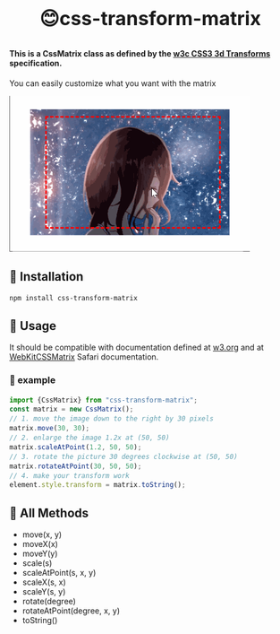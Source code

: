 <p align="center" style="font-size: 34px;font-weight: bold;">
    😊css-transform-matrix
</p>

#### This is a CssMatrix class as defined by the [w3c CSS3 3d Transforms](http://www.w3.org/TR/2011/WD-css3-2d-transforms-20111215/#cssmatrix-interface) specification.

You can easily customize what you want with the matrix

![example.gif](example.gif)

## 🎉 Installation
	npm install css-transform-matrix

## 📝 Usage

It should be compatible with documentation defined at [w3.org](http://www.w3.org/TR/2011/WD-css3-2d-transforms-20111215/#cssmatrix-interface) and at [WebKitCSSMatrix](https://developer.apple.com/library/iad/documentation/AudioVideo/Reference/WebKitCSSMatrixClassReference/index.html) Safari documentation.

### 🚀 example

```typescript
import {CssMatrix} from "css-transform-matrix";
const matrix = new CssMatrix();
// 1. move the image down to the right by 30 pixels
matrix.move(30, 30);
// 2. enlarge the image 1.2x at (50, 50)
matrix.scaleAtPoint(1.2, 50, 50);
// 3. rotate the picture 30 degrees clockwise at (50, 50)
matrix.rotateAtPoint(30, 50, 50);
// 4. make your transform work
element.style.transform = matrix.toString();
```

## 🔧 All Methods
- move(x, y)
- moveX(x)
- moveY(y)
- scale(s)
- scaleAtPoint(s, x, y)
- scaleX(s, x)
- scaleY(s, y)
- rotate(degree)
- rotateAtPoint(degree, x, y)
- toString()
